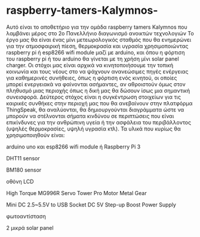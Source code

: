 # raspberry-tamers-Kalymnos-
Αυτό είναι το αποθετήριο για την ομάδα raspberry tamers Kalymnos  που λαμβάνει μέρος στο 2ο Πανελλήνιο διαγωνισμό ανοικτών τεχνολογιών
Το έργο μας θα είναι ένας μίνι μετεωρολογικός σταθμός που θα ενημερώνει για την ατμοσφαιρική πίεση, θερμοκρασία και υγρασία χρησιμοποιώντας raspberry pi ή esp8266 wifi module μαζί με  arduino,  και όπου η φόρτιση του raspberry pi ή του arduino θα γίνεται με τη χρήση μίνι solar panel charger. 
Οι στόχοι μας είναι αρχικά να κινητοποιήσουμε την τοπική κοινωνία και τους νέους στο να ψάχνουν ανανεώσιμες πηγές ενέργειας για καθημερινές συνήθειες, όπως η φόρτιση ενός κινητού, οι οποίες μπορεί ενεργειακά να φαίνονται ασήμαντες, αν αθροιστούν όμως στον πληθυσμό μιας περιοχής όπως η δική μας θα δώσουν ίσως μια σημαντική συνεισφορά.
Δεύτερος στόχος είναι η συγκέντρωση στοιχείων για τις καιρικές συνθήκες στην περιοχή μας που θα ανεβαίνουν στην πλατφόρμα ThingSpeak, θα αναλύονται, θα δημιουργούνται διαγράμματα ώστε να μπορούν να στέλνονται σήματα κινδύνου σε περιπτώσεις που είναι επικίνδυνες για την ανθρώπινη υγεία ή την ασφάλεια του περιβάλλοντος (υψηλές θερμοκρασίες, υψηλή υγρασία κτλ).
Τα υλικά που κυρίως θα χρησιμοποιηθούν είναι:

arduino uno και esp8266 wifi module ή Raspberry Pi 3

DHT11 sensor 

BM180 sensor

οθόνη LCD 

High Torque MG996R Servo Tower Pro Motor Metal Gear

Mini DC 2.5~5.5V to USB Socket DC 5V Step-up Boost Power Supply

φωτοαντίσταση

2 μικρά solar panel
